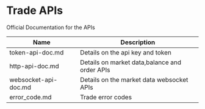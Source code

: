 # Trade APIs

Official Documentation for the APIs


Name | Description
------------ | ------------ 
token-api-doc.md | Details on the api key and token
http-api-doc.md | Details on market data,balance and order APIs
websocket-api-doc.md | Details on the market data websocket APIs
error_code.md | Trade error codes

